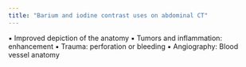 ```yaml
---
title: "Barium and iodine contrast uses on abdominal CT"
---
```

&#9642; Improved depiction of the anatomy
&#9642; Tumors and inflammation: enhancement
&#9642; Trauma: perforation or bleeding
&#9642; Angiography: Blood vessel anatomy

